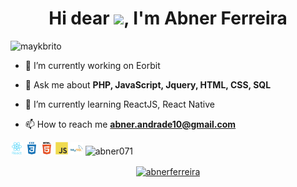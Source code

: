 <h1 align="center">Hi dear <img src="https://raw.githubusercontent.com/kaueMarques/kaueMarques/master/hi.gif" width="30px">, I'm Abner Ferreira</h1>
<p align="left"> <img src="https://komarev.com/ghpvc/?username=maykbrito" alt="maykbrito" /> </p>

- 🔭 I’m currently working on Eorbit

- 💬 Ask me about **PHP, JavaScript, Jquery, HTML, CSS, SQL**

- 🌱 I’m currently learning ReactJS, React Native

- 📫 How to reach me **abner.andrade10@gmail.com**

<p align="left">
<img src="https://raw.githubusercontent.com/devicons/devicon/master/icons/react/react-original-wordmark.svg" alt="react" width="20" height="20"/>
<img src="https://raw.githubusercontent.com/devicons/devicon/master/icons/css3/css3-plain-wordmark.svg" alt="css3"  width="20" height="20"/>
<img src="https://raw.githubusercontent.com/devicons/devicon/master/icons/html5/html5-original-wordmark.svg" alt="html5"  width="20" height="20"/>
<img src="https://raw.githubusercontent.com/devicons/devicon/master/icons/javascript/javascript-original.svg" alt="javascript" width="20" height="20"/>
<img src="https://raw.githubusercontent.com/devicons/devicon/master/icons/mysql/mysql-original-wordmark.svg" alt="postgresql" width="20" height="20"/>
<img src="https://github-readme-stats.vercel.app/api?username=abner071&show_icons=true" alt="abner071"/> 
</p>

<p align="center">
<a href="https://linkedin.com/in/abner-ferreira-andrade" target="blank"><img align="center" src="https://cdn.jsdelivr.net/npm/simple-icons@3.0.1/icons/linkedin.svg" alt="abnerferreira" height="20" width="20" /></a>
</p>
